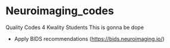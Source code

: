 # Neuroimaging_codes
Quality Codes 4 Kwality Students 
This is gonna be dope

- Apply BIDS recommendations (https://bids.neuroimaging.io/)
